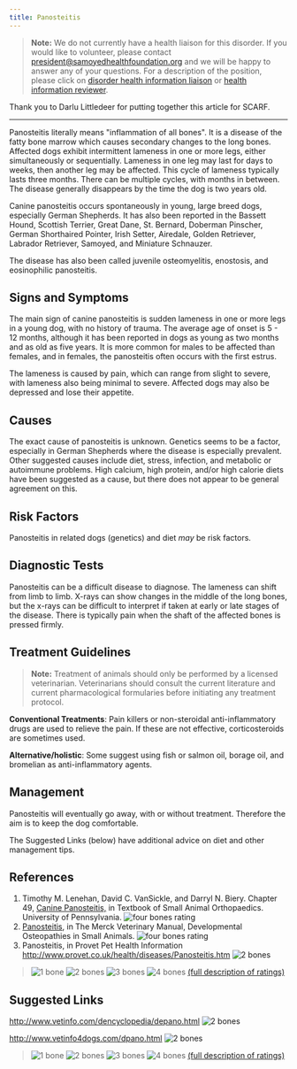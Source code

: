 ```yaml
---
title: Panosteitis
---
```

> **Note:** We do not currently have a health liaison for this disorder.
> If you would like to volunteer, please contact
> [president@samoyedhealthfoundation.org](mailto:president@samoyedhealthfoundation.org?subject=Questions%20about%20becoming%20a%20Health%20Information%20Liaison%20or%20Reviewer)
> and we will be happy to answer any of your questions.
> For a description of the position, please click on
> [disorder health information liaison](/become-a-health-information-liaison)
> or
> [health information reviewer](/become-a-health-information-reviewer).

Thank you to Darlu Littledeer for putting together this article for
SCARF.

- - -

Panosteitis literally means "inflammation of all bones".  It is a
disease of the fatty bone marrow which causes secondary changes to the
long bones.  Affected dogs exhibit intermittent lameness in one or more
legs, either simultaneously or sequentially.  Lameness in one leg may
last for days to weeks, then another leg may be affected.  This cycle of
lameness typically lasts three months.  There can be multiple cycles,
with months in between.  The disease generally disappears by the time
the dog is two years old.

Canine panosteitis occurs spontaneously in young, large breed dogs,
especially German Shepherds.  It has also been reported in the Bassett
Hound, Scottish Terrier, Great Dane, St. Bernard, Doberman Pinscher,
German Shorthaired Pointer, Irish Setter, Airedale, Golden Retriever,
Labrador Retriever, Samoyed, and Miniature Schnauzer.

The disease has also been called juvenile osteomyelitis, enostosis, and
eosinophilic panosteitis.

## Signs and Symptoms

The main sign of canine panosteitis is sudden lameness in one or more
legs in a young dog, with no history of trauma.  The average age of
onset is 5 - 12 months, although it has been reported in dogs as young
as two months and as old as five years.  It is more common for males to
be affected than females, and in females, the panosteitis often occurs
with the first estrus.

The lameness is caused by pain, which can range from slight to severe,
with lameness also being minimal to severe.  Affected dogs may also be
depressed and lose their appetite.

## Causes

The exact cause of panosteitis is unknown.  Genetics seems to be a
factor, especially in German Shepherds where the disease is especially
prevalent.   Other suggested causes include diet, stress, infection, and
metabolic or autoimmune problems.  High calcium, high protein, and/or
high calorie diets have been suggested as a cause, but there does not
appear to be general agreement on this.

## Risk Factors

Panosteitis in related dogs (genetics) and diet *may* be risk factors.

## Diagnostic Tests

Panosteitis can be a difficult disease to diagnose.  The lameness can
shift from limb to limb.  X-rays can show changes in the middle of the
long bones, but the x-rays can be difficult to interpret if taken at
early or late stages of the disease.  There is typically pain when the
shaft of the affected bones is pressed firmly.

## Treatment Guidelines

> **Note:** Treatment of animals should only be performed by a licensed
> veterinarian. Veterinarians should consult the current literature and
> current pharmacological formularies before initiating any treatment
> protocol.

**Conventional Treatments**:  Pain killers or non-steroidal
anti-inflammatory drugs are used to relieve the pain.  If these are not
effective, corticosteroids are sometimes used.

**Alternative/holistic**:  Some suggest using fish or salmon oil, borage
oil, and bromelian as anti-inflammatory agents.

## Management

Panosteitis will eventually go away, with or without treatment.
Therefore the aim is to keep the dog comfortable.

The Suggested Links (below) have additional advice on diet and other
management tips.

## References

1. Timothy M. Lenehan, David C. VanSickle, and Darryl N. Biery.
   Chapter 49, [Canine
   Panosteitis,](https://web.archive.org/web/20190421071358/http://cal.vet.upenn.edu/projects/saortho/chapter_49/49mast.htm)
   in Textbook of Small Animal Orthopaedics. University of
   Pennsylvania.  ![four bones
   rating](/img/4-bones.gif)
2. [Panosteitis](http://www.merckvetmanual.com/mvm/musculoskeletal_system/osteopathies_in_small_animals/developmental_osteopathies_in_small_animals.html),
   in The Merck Veterinary Manual, Developmental Osteopathies in Small
   Animals.  ![four bones
   rating](/img/4-bones.gif)
3. Panosteitis, in Provet Pet Health Information
   <http://www.provet.co.uk/health/diseases/Panosteitis.htm>
     ![2 bones](/img/2-bones.gif)

> ![1 bone](/img/1-bone.gif)
> ![2 bones](/img/2-bones.gif)
> ![3 bones](/img/3-bones.gif)
> ![4 bones](/img/4-bones.gif)
> [(full description of ratings)](/diseases/ratings-what-do-they-mean)

## Suggested Links

<http://www.vetinfo.com/dencyclopedia/depano.html>  ![2
bones](/img/2-bones.gif)

<http://www.vetinfo4dogs.com/dpano.html>    ![2
bones](/img/2-bones.gif)

> ![1 bone](/img/1-bone.gif)
> ![2 bones](/img/2-bones.gif)
> ![3 bones](/img/3-bones.gif)
> ![4 bones](/img/4-bones.gif)
> [(full description of ratings)](/diseases/ratings-what-do-they-mean)
